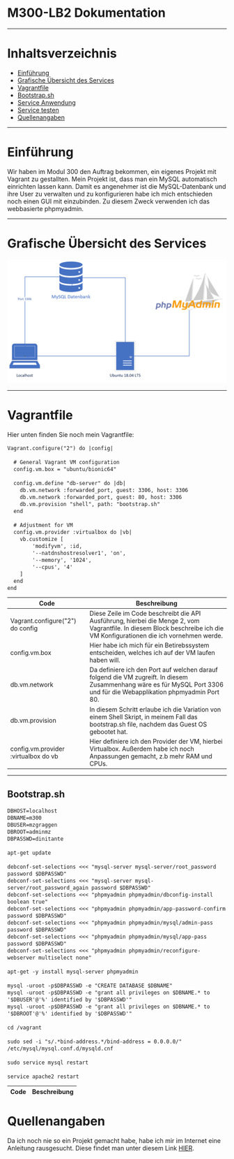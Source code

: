 # M300-LB2 Dokumentation

---

# Inhaltsverzeichnis

- [Einführung](#einführung)
- [Grafische Übersicht des Services](#grafische)
- [Vagrantfile](#vagrantfile)
- [Bootstrap.sh](#bootstrap)
- [Service Anwendung](#anwendung)
- [Service testen](#testen)
- [Quellenangaben](#quellenangaben)

---

# Einführung

Wir haben im Modul 300 den Auftrag bekommen, ein eigenes Projekt mit Vagrant zu gestallten.
Mein Projekt ist, dass man ein MySQL automatisch einrichten lassen kann. Damit es angenehmer ist die MySQL-Datenbank und ihre User zu verwalten und zu konfigurieren habe ich mich entschieden noch einen GUI mit einzubinden. Zu diesem Zweck verwenden ich das webbasierte phpmyadmin.

---
<a name="grafische"></a>
# Grafische Übersicht des Services

![Grafische-Übersicht](Bilder/grafischeuebersicht.jpg)

---


# Vagrantfile

Hier unten finden Sie noch mein Vagrantfile:

    Vagrant.configure("2") do |config|
    
      # General Vagrant VM configuration
      config.vm.box = "ubuntu/bionic64"

      config.vm.define "db-server" do |db|
        db.vm.network :forwarded_port, guest: 3306, host: 3306
        db.vm.network :forwarded_port, guest: 80, host: 3306
        db.vm.provision "shell", path: "bootstrap.sh"
      end

      # Adjustment for VM
      config.vm.provider :virtualbox do |vb|
        vb.customize [
            'modifyvm', :id,
            '--natdnshostresolver1', 'on',
            '--memory', '1024',
            '--cpus', '4'
        ] 
      end
    end

| Code| Beschreibung|
| --------------| -----------------|
| Vagrant.configure("2") do config | Diese Zeile im Code beschreibt die API Ausführung, hierbei die Menge 2, vom Vagrantfile. In diesem Block beschreibe ich die VM Konfigurationen die ich vornehmen werde.  |
| config.vm.box | Hier habe ich mich für ein Betirebssystem entscheiden, welches ich auf der VM laufen haben will.  |
| db.vm.network | Da definiere ich den Port auf welchen darauf folgend die VM zugreift. In diesem Zusammenhang wäre es für MySQL Port 3306 und für die Webapplikation phpmyadmin Port 80.  |
| db.vm.provision | In diesem Schritt erlaube ich die Variation von einem Shell Skript, in meinem Fall das bootstrap.sh file, nachdem das Guest OS gebootet hat.
| config.vm.provider :virtualbox do vb |  Hier definiere ich den Provider der VM, hierbei Virtualbox. Außerdem habe ich noch Anpassungen gemacht, z.b mehr RAM und CPUs.  |

---

<a name="bootstrap"></a>
## Bootstrap.sh

 
    DBHOST=localhost
    DBNAME=m300
    DBUSER=mzgraggen
    DBROOT=adminmz
    DBPASSWD=dinitante

    apt-get update

    debconf-set-selections <<< "mysql-server mysql-server/root_password password $DBPASSWD"
    debconf-set-selections <<< "mysql-server mysql-server/root_password_again password $DBPASSWD"
    debconf-set-selections <<< "phpmyadmin phpmyadmin/dbconfig-install boolean true"
    debconf-set-selections <<< "phpmyadmin phpmyadmin/app-password-confirm password $DBPASSWD"
    debconf-set-selections <<< "phpmyadmin phpmyadmin/mysql/admin-pass password $DBPASSWD"
    debconf-set-selections <<< "phpmyadmin phpmyadmin/mysql/app-pass password $DBPASSWD"
    debconf-set-selections <<< "phpmyadmin phpmyadmin/reconfigure-webserver multiselect none"

    apt-get -y install mysql-server phpmyadmin

    mysql -uroot -p$DBPASSWD -e "CREATE DATABASE $DBNAME"
    mysql -uroot -p$DBPASSWD -e "grant all privileges on $DBNAME.* to '$DBUSER'@'%' identified by '$DBPASSWD'"
    mysql -uroot -p$DBPASSWD -e "grant all privileges on $DBNAME.* to '$DBROOT'@'%' identified by '$DBPASSWD'"

    cd /vagrant

    sudo sed -i "s/.*bind-address.*/bind-address = 0.0.0.0/" /etc/mysql/mysql.conf.d/mysqld.cnf

    sudo service mysql restart

    service apache2 restart

| Code| Beschreibung|
| --------------| -----------------|


# Quellenangaben

Da ich noch nie so ein Projekt gemacht habe, habe ich mir im Internet eine Anleitung rausgesucht. Diese findet man unter diesem Link [HIER](https://www.yourtechy.com/technology/mysql-server-vagrant-virtualbox/).
